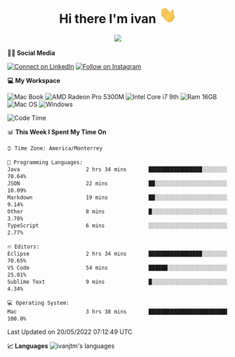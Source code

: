 <h1 align="center">Hi there I'm ivan <img src="https://raw.githubusercontent.com/ABSphreak/ABSphreak/master/gifs/Hi.gif" width="40px" /></h1>
<div align="center">
<img src="http://github-readme-streak-stats.herokuapp.com?user=ivanjtm&hide_border=true&background=00000000&border=FFFFFF00&sideNums=A8A8A8&sideLabels=A8A8A8&currStreakNum=FFC93C&dates=A8A8A8)](https://git.io/streak-stats"/>
</div>

**👦🏻 Social Media**

[![Connect on LinkedIn](https://img.shields.io/badge/LinkedIn-%230077B5.svg?&style=flat-square&logo=linkedin&logoColor=white)](https://www.linkedin.com/in/ivanjtm)
[![Follow on Instagram](https://img.shields.io/badge/Instagram-E4405F?style=flat-square&logo=instagram&logoColor=white)](https://www.instagram.com/ivanjtm)

**💻 My Workspace**

![Mac Book](https://img.shields.io/badge/Apple-MacBook_Pro_2019-999999?style=flat-square&logo=apple&logoColor=white)
![AMD Radeon Pro 5300M](https://img.shields.io/badge/AMD-Radeon_Pro_5300M-ED1C24?style=flat-square&logo=amd&logoColor=white)
![Intel Core i7 9th](https://img.shields.io/badge/Intel-Core_i7_9th-0071C5?style=flat-square&logo=intel&logoColor=white)
![Ram 16GB](https://img.shields.io/badge/RAM-16GB-230071C5?style=flat-square&logoColor=white)
![Mac OS](https://img.shields.io/badge/Mac%20OS-000000?style=flat-square&logo=apple&logoColor=white)
![Windows](https://img.shields.io/badge/Windows-0078D6?style=flat-square&logo=windows&logoColor=white)


<!--START_SECTION:waka-->
![Code Time](http://img.shields.io/badge/Code%20Time-683%20hrs%2019%20mins-blue)

📊 **This Week I Spent My Time On** 

```text
⌚︎ Time Zone: America/Monterrey

💬 Programming Languages: 
Java                     2 hrs 34 mins       █████████████████░░░░░░░░   70.64% 
JSON                     22 mins             ██░░░░░░░░░░░░░░░░░░░░░░░   10.09% 
Markdown                 19 mins             ██░░░░░░░░░░░░░░░░░░░░░░░   9.14% 
Other                    8 mins              █░░░░░░░░░░░░░░░░░░░░░░░░   3.78% 
TypeScript               6 mins              ░░░░░░░░░░░░░░░░░░░░░░░░░   2.77%

🔥 Editors: 
Eclipse                  2 hrs 34 mins       █████████████████░░░░░░░░   70.65% 
VS Code                  54 mins             ██████░░░░░░░░░░░░░░░░░░░   25.01% 
Sublime Text             9 mins              █░░░░░░░░░░░░░░░░░░░░░░░░   4.34%

💻 Operating System: 
Mac                      3 hrs 38 mins       █████████████████████████   100.0%

```


 Last Updated on 20/05/2022 07:12:49 UTC
<!--END_SECTION:waka-->
**📈 Languages**
 ![ivanjtm's languages](https://wakatime.com/share/@ivanjtm/a32f83c6-d0c9-49a4-a5ae-d0440b950377.svg)
